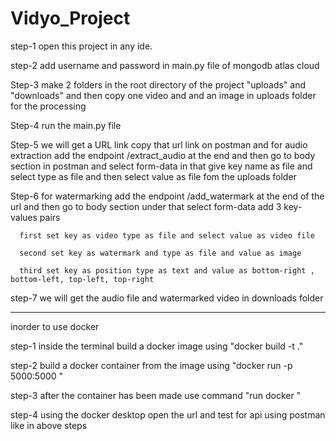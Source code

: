 # Vidyo_Project
step-1 open this project in any ide.

step-2 add username and password in main.py file of mongodb atlas cloud

Step-3 make 2 folders in the root directory of the project "uploads" and "downloads" and then copy one video and and an image in uploads folder for the processing

Step-4 run the main.py file

Step-5 we will get a URL link copy that url link on postman and for audio extraction add the endpoint /extract_audio at the end and then go to body section in postman and select form-data in that give key name as file and select type as file and then select value as file fom the uploads folder

Step-6 for watermarking add the endpoint /add_watermark at the end of the url and then go to body section under that select form-data add 3 key-values pairs

      first set key as video type as file and select value as video file
      
      second set key as watermark and type as file and value as image 
      
      third set key as position type as text and value as bottom-right , bottom-left, top-left, top-right

step-7 we will get the audio file and watermarked video in downloads folder

----------------------------------------------------------------------------------------

inorder to use docker 

step-1 inside the terminal build a docker image using 
       "docker build -t <image-name> ."

step-2 build a docker container from the image using 
       "docker run -p 5000:5000 <image-name>"

step-3 after the container has been made use command 
       "run docker <container-name>"

step-4 using the docker desktop open the url and test for api using postman like in above steps

